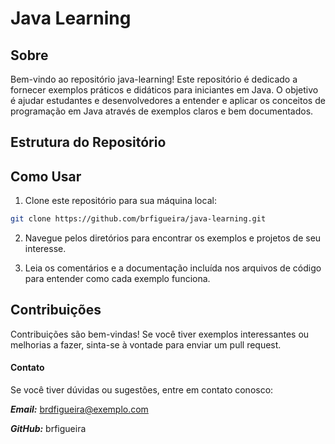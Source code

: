 # Java Learning
## Sobre
Bem-vindo ao repositório java-learning! Este repositório é dedicado a fornecer exemplos práticos e didáticos para iniciantes em Java. O objetivo é ajudar estudantes e desenvolvedores a entender e aplicar os conceitos de programação em Java através de exemplos claros e bem documentados.

## Estrutura do Repositório


## Como Usar

1. Clone este repositório para sua máquina local:
```sh
git clone https://github.com/brfigueira/java-learning.git
```
2. Navegue pelos diretórios para encontrar os exemplos e projetos de seu interesse.

3. Leia os comentários e a documentação incluída nos arquivos de código para entender como cada exemplo funciona.

## Contribuições
Contribuições são bem-vindas! Se você tiver exemplos interessantes ou melhorias a fazer, sinta-se à vontade para enviar um pull request.

#### Contato
Se você tiver dúvidas ou sugestões, entre em contato conosco:

***Email:*** brdfigueira@exemplo.com

***GitHub:*** brfigueira